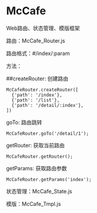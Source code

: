 # McCafe
Web路由、状态管理、模版框架

路由：McCafe_Router.js

路由格式：#/index/:param

方法：

  ##createRouter: 创建路由
  
    McCafeRouter.createRouter([
      {'path': '/index'},
      {'path': '/list'},
      {'path': '/detail/:index'},
    ])
    
  goTo: 路由跳转
  
    McCafeRouter.goTo('/detail/1');
  
  getRouter: 获取当前路由
  
    McCafeRouter.getRouter();
  
  getParams: 获取路由参数
  
    McCafeRouter.getParams('index');

状态管理：McCafe_State.js

模版：McCafe_Tmpl.js
